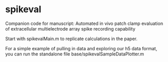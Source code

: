 # spikeval
Companion code for manuscript: Automated in vivo patch clamp evaluation of extracellular multielectrode array spike recording capability

Start with spikevalMain.m to replicate calculations in the paper.

For a simple example of pulling in data and exploring our h5 data format, you can run the standalone file base/spikevalSampleDataPlotter.m
